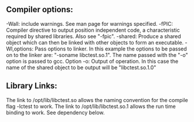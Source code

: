 ## Compiler options:

-Wall: include warnings. See man page for warnings specified.
-fPIC: Compiler directive to output position independent code, a characteristic required by shared libraries. Also see "-fpic".
-shared: Produce a shared object which can then be linked with other objects to form an executable.
-Wl,options: Pass options to linker.
In this example the options to be passed on to the linker are: "-soname libctest.so.1". The name passed with the "-o" option is passed to gcc.
Option -o: Output of operation. In this case the name of the shared object to be output will be "libctest.so.1.0"


## Library Links:

The link to /opt/lib/libctest.so allows the naming convention for the compile flag -lctest to work.
The link to /opt/lib/libctest.so.1 allows the run time binding to work. See dependency below.
